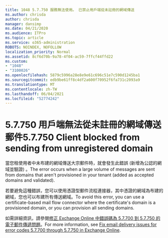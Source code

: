 ```yaml
---
title: 1048 5.7.750 服務無法使用。 已禁止用戶端從未註冊的網域傳送
ms.author: chrisda
author: chrisda
manager: dansimp
ms.date: 04/21/2020
ms.audience: ITPro
ms.topic: article
ms.service: o365-administration
ROBOTS: NOINDEX, NOFOLLOW
localization_priority: Normal
ms.assetid: 8cf6d70b-9a78-4f04-ac59-7ffcf44ffd22
ms.custom:
- "1048"
- "3100026"
ms.openlocfilehash: 5879c5996a28e8e9e61c696c51e7c590d1245ba1
ms.sourcegitcommit: edb9be61ff8c4df2a600f70952f6fa731c2093a9
ms.translationtype: MT
ms.contentlocale: zh-TW
ms.lasthandoff: 06/04/2021
ms.locfileid: "52774242"
---
```

# <a name="57750-client-blocked-from-sending-from-unregistered-domain"></a><span data-ttu-id="35223-103">5.7.750 用戶端無法從未註冊的網域傳送郵件</span><span class="sxs-lookup"><span data-stu-id="35223-103">5.7.750 Client blocked from sending from unregistered domain</span></span>

<span data-ttu-id="35223-104">當您租使用者中未布建的網域傳送大宗郵件時，就會發生此錯誤 (新增為公認的網域並驗證) 。</span><span class="sxs-lookup"><span data-stu-id="35223-104">The error occurs when a large volume of messages are sent from domains that aren't provisioned in your tenant (added as accepted domains and validated).</span></span>

<span data-ttu-id="35223-105">若要避免這種錯誤，您可以使用憑證型郵件流程連接器，其中憑證的網域為布建的網域，您也可以布建所有傳送網域。</span><span class="sxs-lookup"><span data-stu-id="35223-105">To avoid this error, you can use a certificate-based mail flow connector where the certificate's domain is a provisioned domain, or you can provision all sending domains.</span></span>

<span data-ttu-id="35223-106">如需詳細資訊，請參閱[修正 Exchange Online 中錯誤碼為 5.7.700 到 5.7.750 的電子郵件傳遞問題](https://go.microsoft.com/fwlink/?linkid=2164955)。</span><span class="sxs-lookup"><span data-stu-id="35223-106">For more information, see [Fix email delivery issues for error codes 5.7.700 through 5.7.750 in Exchange Online](https://go.microsoft.com/fwlink/?linkid=2164955).</span></span>